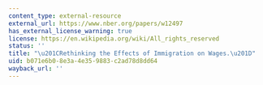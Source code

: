 ```yaml
---
content_type: external-resource
external_url: https://www.nber.org/papers/w12497
has_external_license_warning: true
license: https://en.wikipedia.org/wiki/All_rights_reserved
status: ''
title: "\u201CRethinking the Effects of Immigration on Wages.\u201D"
uid: b071e6b0-8e3a-4e35-9883-c2ad78d8dd64
wayback_url: ''
---
```

